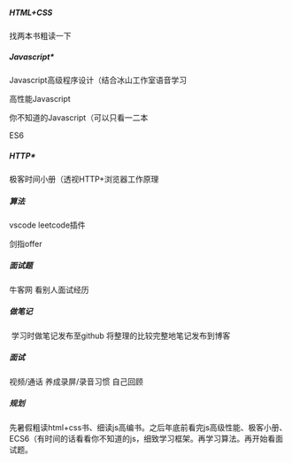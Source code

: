 ##### HTML+CSS

  找两本书粗读一下

##### Javascript*

  Javascript高级程序设计（结合冰山工作室语音学习

  高性能Javascript

  你不知道的Javascript（可以只看一二本

  ES6

##### HTTP*

  极客时间小册（透视HTTP+浏览器工作原理

##### 算法

   vscode leetcode插件

   剑指offer

##### 面试题

   牛客网 看别人面试经历

##### 做笔记

​    学习时做笔记发布至github 将整理的比较完整地笔记发布到博客

##### 面试

  视频/通话 养成录屏/录音习惯 自己回顾



##### 规划

   先暑假粗读html+css书、细读js高编书。之后年底前看完js高级性能、极客小册、ECS6（有时间的话看看你不知道的js，细致学习框架。再学习算法。再开始看面试题。